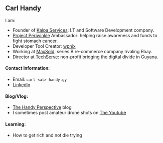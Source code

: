 ## Carl Handy

I am:
- Founder of [Kalpa Services](https://kalpa.dev): I.T and Software Development company.
- [Project Periwinkle](https://www.projectperiwinkle.org/) Ambassador:  helping raise awareness and funds to fight stomach cancer.
- Developer Tool Creator: [wpnix](https://github.com/kalpa-services/wpnix/)
- Working at [MaxSold](https://www.maxsold.com/): series B re-commerce company rivaling Ebay.
- Director at [TechServe](https://instagram.com/techserveorg): non-profit bridging the digital divide in Guyana.


#### Contact Information:
- Email: `carl <at> handy.gy`
- [LinkedIn](https://www.linkedin.com/in/carlhandy/)

#### Blog/Vlog:

- [The Handy Perspective](https://handy.gy) blog
- I sometimes post amateur drone shots on [The Youtube](https://www.youtube.com/channel/UC5kZxLCG-7o6k6Ve7DcqxKw)

#### Learning:

- How to get rich and not die trying
